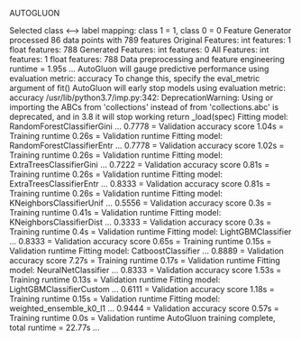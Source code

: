 
AUTOGLUON


Selected class <--> label mapping:  class 1 = 1, class 0 = 0
Feature Generator processed 86 data points with 789 features
Original Features:
	int features: 1
	float features: 788
Generated Features:
	int features: 0
All Features:
	int features: 1
	float features: 788
	Data preprocessing and feature engineering runtime = 1.95s ...
AutoGluon will gauge predictive performance using evaluation metric: accuracy
To change this, specify the eval_metric argument of fit()
AutoGluon will early stop models using evaluation metric: accuracy
/usr/lib/python3.7/imp.py:342: DeprecationWarning: Using or importing the ABCs from 'collections' instead of from 'collections.abc' is deprecated, and in 3.8 it will stop working
  return _load(spec)
Fitting model: RandomForestClassifierGini ...
	0.7778	 = Validation accuracy score
	1.04s	 = Training runtime
	0.26s	 = Validation runtime
Fitting model: RandomForestClassifierEntr ...
	0.7778	 = Validation accuracy score
	1.02s	 = Training runtime
	0.26s	 = Validation runtime
Fitting model: ExtraTreesClassifierGini ...
	0.7222	 = Validation accuracy score
	0.81s	 = Training runtime
	0.26s	 = Validation runtime
Fitting model: ExtraTreesClassifierEntr ...
	0.8333	 = Validation accuracy score
	0.81s	 = Training runtime
	0.26s	 = Validation runtime
Fitting model: KNeighborsClassifierUnif ...
	0.5556	 = Validation accuracy score
	0.3s	 = Training runtime
	0.41s	 = Validation runtime
Fitting model: KNeighborsClassifierDist ...
	0.3333	 = Validation accuracy score
	0.3s	 = Training runtime
	0.4s	 = Validation runtime
Fitting model: LightGBMClassifier ...
	0.8333	 = Validation accuracy score
	0.65s	 = Training runtime
	0.15s	 = Validation runtime
Fitting model: CatboostClassifier ...
	0.8889	 = Validation accuracy score
	7.27s	 = Training runtime
	0.17s	 = Validation runtime
Fitting model: NeuralNetClassifier ...
	0.8333	 = Validation accuracy score
	1.53s	 = Training runtime
	0.13s	 = Validation runtime
Fitting model: LightGBMClassifierCustom ...
	0.6111	 = Validation accuracy score
	1.18s	 = Training runtime
	0.15s	 = Validation runtime
Fitting model: weighted_ensemble_k0_l1 ...
	0.9444	 = Validation accuracy score
	0.57s	 = Training runtime
	0.0s	 = Validation runtime
AutoGluon training complete, total runtime = 22.77s ...


